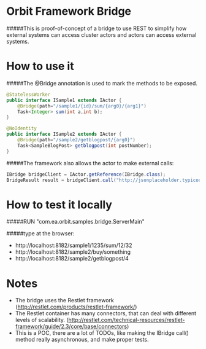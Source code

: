 Orbit Framework Bridge
=======

#####This is proof-of-concept of a bridge to use REST to simplify how external systems can access cluster actors and actors can access external systems.

How to use it
=======

#####The @Bridge annotation is used to mark the methods to be exposed.

```java
@StatelessWorker
public interface ISample1 extends IActor {
    @Bridge(path="/sample1/{id}/sum/{arg0}/{arg1}")
    Task<Integer> sum(int a,int b);
}

@NoIdentity
public interface ISample2 extends IActor {
    @Bridge(path="/sample2/getblogpost/{arg0}")
    Task<SampleBlogPost> getblogpost(int postNumber);
}
```

#####The framework also allows the actor to make external calls:
```java
IBridge bridgeClient = IActor.getReference(IBridge.class);
BridgeResult result = bridgeClient.call("http://jsonplaceholder.typicode.com/posts/" + postNumber, SampleBlogPost.class).join();
```
How to test it locally
=======

#####RUN "com.ea.orbit.samples.bridge.ServerMain"

#####type at the browser:
- http://localhost:8182/sample1/1235/sum/12/32
- http://localhost:8182/sample2/buy/something
- http://localhost:8182/sample2/getblogpost/4

Notes
=======

* The bridge uses the Restlet framework (http://restlet.com/products/restlet-framework/)
* The Restlet container has many connectors, that can deal with different levels of scalability. (http://restlet.com/technical-resources/restlet-framework/guide/2.3/core/base/connectors)
* This is a POC, there are a lot of TODOs, like making the IBridge call() method really asynchronous, and make proper tests.